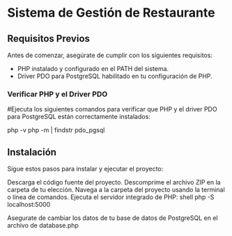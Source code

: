 # Sistema de Gestión de Restaurante

## Requisitos Previos

Antes de comenzar, asegúrate de cumplir con los siguientes requisitos:
- PHP instalado y configurado en el PATH del sistema.
- Driver PDO para PostgreSQL habilitado en tu configuración de PHP.

### Verificar PHP y el Driver PDO

#Ejecuta los siguientes comandos para verificar que PHP y el driver PDO para PostgreSQL están correctamente instalados:

php -v
php -m | findstr pdo_pgsql

## Instalación
Sigue estos pasos para instalar y ejecutar el proyecto:

Descarga el código fuente del proyecto.
Descomprime el archivo ZIP en la carpeta de tu elección.
Navega a la carpeta del proyecto usando la terminal o línea de comandos.
Ejecuta el servidor integrado de PHP:
shell
php -S localhost:5000

Asegurate de cambiar los datos de tu base de datos de PostgreSQL en el archivo de database.php
